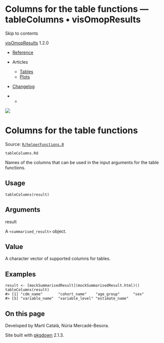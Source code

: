 # Columns for the table functions — tableColumns • visOmopResults

Skip to contents

[visOmopResults](../index.html) 1.2.0

  * [Reference](../reference/index.html)
  * Articles
    * [Tables](../articles/a01_tables.html)
    * [Plots](../articles/a02_plots.html)
  * [Changelog](../news/index.html)


  *   * [](https://github.com/darwin-eu/visOmopResults/)



![](../logo.png)

# Columns for the table functions

Source: [`R/helperFunctions.R`](https://github.com/darwin-eu/visOmopResults/blob/v1.2.0/R/helperFunctions.R)

`tableColumns.Rd`

Names of the columns that can be used in the input arguments for the table functions.

## Usage
    
    
    tableColumns(result)

## Arguments

result
    

A `<summarised_result>` object.

## Value

A character vector of supported columns for tables.

## Examples
    
    
    result <- [mockSummarisedResult](mockSummarisedResult.html)()
    tableColumns(result)
    #> [1] "cdm_name"       "cohort_name"    "age_group"      "sex"           
    #> [5] "variable_name"  "variable_level" "estimate_name" 
    
    

## On this page

Developed by Martí Català, Núria Mercadé-Besora.

Site built with [pkgdown](https://pkgdown.r-lib.org/) 2.1.3.
